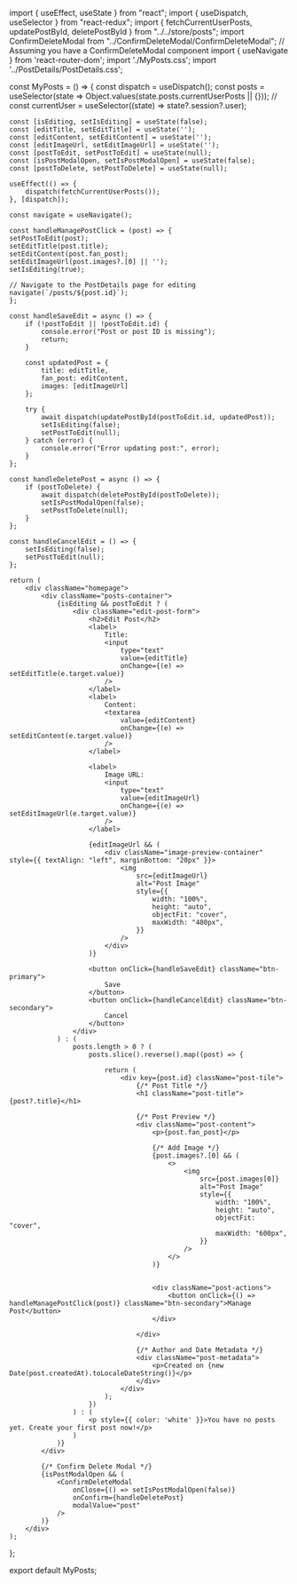 import { useEffect, useState } from "react";
import { useDispatch, useSelector } from "react-redux";
import { fetchCurrentUserPosts, updatePostById, deletePostById } from "../../store/posts";
import ConfirmDeleteModal from "../ConfirmDeleteModal/ConfirmDeleteModal"; // Assuming you have a ConfirmDeleteModal component
import { useNavigate } from 'react-router-dom';
import './MyPosts.css';
import '../PostDetails/PostDetails.css';

const MyPosts = () => {
    const dispatch = useDispatch();
    const posts = useSelector(state => Object.values(state.posts.currentUserPosts || {}));
    // const currentUser = useSelector((state) => state?.session?.user);

    const [isEditing, setIsEditing] = useState(false);
    const [editTitle, setEditTitle] = useState('');
    const [editContent, setEditContent] = useState('');
    const [editImageUrl, setEditImageUrl] = useState('');
    const [postToEdit, setPostToEdit] = useState(null);
    const [isPostModalOpen, setIsPostModalOpen] = useState(false);
    const [postToDelete, setPostToDelete] = useState(null);

    useEffect(() => {
        dispatch(fetchCurrentUserPosts());
    }, [dispatch]);

    const navigate = useNavigate();

    const handleManagePostClick = (post) => {
    setPostToEdit(post);
    setEditTitle(post.title);
    setEditContent(post.fan_post);
    setEditImageUrl(post.images?.[0] || '');
    setIsEditing(true);

    // Navigate to the PostDetails page for editing
    navigate(`/posts/${post.id}`);
    };

    const handleSaveEdit = async () => {
        if (!postToEdit || !postToEdit.id) {
            console.error("Post or post ID is missing");
            return;
        }

        const updatedPost = {
            title: editTitle,
            fan_post: editContent,
            images: [editImageUrl]
        };

        try {
            await dispatch(updatePostById(postToEdit.id, updatedPost));
            setIsEditing(false);
            setPostToEdit(null);
        } catch (error) {
            console.error("Error updating post:", error);
        }
    };

    const handleDeletePost = async () => {
        if (postToDelete) {
            await dispatch(deletePostById(postToDelete));
            setIsPostModalOpen(false);
            setPostToDelete(null);
        }
    };

    const handleCancelEdit = () => {
        setIsEditing(false);
        setPostToEdit(null);
    };

    return (
        <div className="homepage">
            <div className="posts-container">
                {isEditing && postToEdit ? (
                    <div className="edit-post-form">
                        <h2>Edit Post</h2>
                        <label>
                            Title:
                            <input
                                type="text"
                                value={editTitle}
                                onChange={(e) => setEditTitle(e.target.value)}
                            />
                        </label>
                        <label>
                            Content:
                            <textarea
                                value={editContent}
                                onChange={(e) => setEditContent(e.target.value)}
                            />
                        </label>

                        <label>
                            Image URL:
                            <input
                                type="text"
                                value={editImageUrl}
                                onChange={(e) => setEditImageUrl(e.target.value)}
                            />
                        </label>

                        {editImageUrl && (
                            <div className="image-preview-container" style={{ textAlign: "left", marginBottom: "20px" }}>
                                <img
                                    src={editImageUrl}
                                    alt="Post Image"
                                    style={{
                                        width: "100%",
                                        height: "auto",
                                        objectFit: "cover",
                                        maxWidth: "400px",
                                    }}
                                />
                            </div>
                        )}

                        <button onClick={handleSaveEdit} className="btn-primary">
                            Save
                        </button>
                        <button onClick={handleCancelEdit} className="btn-secondary">
                            Cancel
                        </button>
                    </div>
                ) : (
                    posts.length > 0 ? (
                        posts.slice().reverse().map((post) => {                            

                            return (
                                <div key={post.id} className="post-tile">
                                    {/* Post Title */}
                                    <h1 className="post-title">{post?.title}</h1>

                                    {/* Post Preview */}
                                    <div className="post-content">                   
                                        <p>{post.fan_post}</p>

                                        {/* Add Image */}
                                        {post.images?.[0] && (
                                            <>  
                                                <img
                                                    src={post.images[0]}
                                                    alt="Post Image"  
                                                    style={{
                                                        width: "100%",
                                                        height: "auto",
                                                        objectFit: "cover",
                                                        maxWidth: "600px",
                                                    }}
                                                />
                                            </>
                                        )}
                                                        
                                                                       
                                        <div className="post-actions">
                                            <button onClick={() => handleManagePostClick(post)} className="btn-secondary">Manage Post</button>                                            
                                        </div>                           
                                        
                                    </div>

                                    {/* Author and Date Metadata */}
                                    <div className="post-metadata">                                        
                                        <p>Created on {new Date(post.createdAt).toLocaleDateString()}</p>
                                    </div>
                                </div>
                            );
                        })
                    ) : (
                        <p style={{ color: 'white' }}>You have no posts yet. Create your first post now!</p>
                    )
                )}
            </div>

            {/* Confirm Delete Modal */}
            {isPostModalOpen && (
                <ConfirmDeleteModal
                    onClose={() => setIsPostModalOpen(false)}
                    onConfirm={handleDeletePost}
                    modalValue="post"
                />
            )}
        </div>
    );
};

export default MyPosts;
